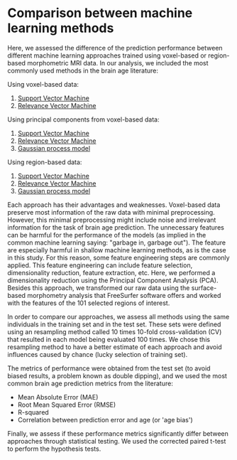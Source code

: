 # Comparison between machine learning methods

Here, we assessed the difference of the prediction performance between different machine learning approaches
trained using voxel-based or region-based morphometric MRI data.
In our analysis, we included the most commonly used methods in the brain age literature:

Using voxel-based data:
1. [Support Vector Machine]()
2. [Relevance Vector Machine]()

Using principal components from voxel-based data:
1. [Support Vector Machine]()
2. [Relevance Vector Machine]()
3. [Gaussian process model]()

Using region-based data:
1. [Support Vector Machine]()
2. [Relevance Vector Machine]()
3. [Gaussian process model]()

Each approach has their advantages and weaknesses.
Voxel-based data preserve most information of the raw data with minimal preprocessing.
However, this minimal preprocessing might include noise and irrelevant information for 
the task of brain age prediction. The unnecessary features can be
harmful for the performance of the models (as implied in the common machine learning saying: 
"garbage in, garbage out"). The feature are especially harmful in shallow machine learning methods,
 as is the case in this study.
For this reason, some feature engineering steps are commonly applied. This feature
engineering can include feature selection, dimensionality reduction, feature extraction, etc.
Here, we performed a dimensionality reduction using the Principal Component Analysis (PCA). Besides
this approach, we transformed our raw data using the surface-based morphometry analysis that
FreeSurfer software offers and worked with the features of the 101 selected regions of interest.

In order to compare our approaches, we assess all methods using the same individuals in the training
set and in the test set. These sets were defined using an resampling method called 10 times 10-fold 
cross-validation (CV) that resulted in each model being evaluated 100 times. We chose this resampling method
to have a better estimate of each approach and avoid influences caused by chance (lucky selection of training set).

The metrics of performance were obtained from the test set (to avoid biased results, a problem known as double dipping),
and we used the most common brain age prediction metrics from the literature:
- Mean Absolute Error (MAE)
- Root Mean Squared Error (RMSE)
- R-squared
- Correlation between prediction error and age (or 'age bias')

Finally, we assess if these performance metrics significantly differ between approaches through
statistical testing. We used the corrected paired t-test to perform the hypothesis tests.
 